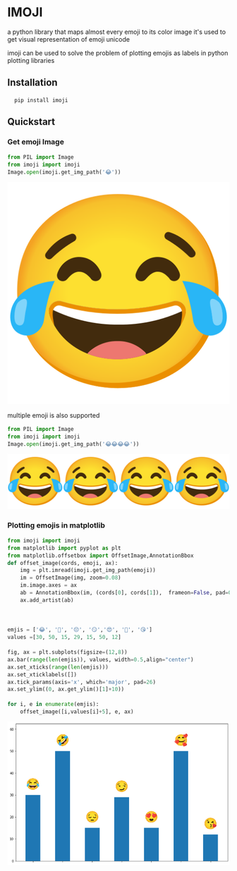 # IMOJI

a python library that maps almost every emoji to its color image
it's used to get visual representation of emoji unicode

imoji can be used to solve the problem of plotting emojis as labels in python plotting libraries

## Installation

    `pip install imoji`

## Quickstart

### Get emoji Image

```python
from PIL import Image
from imoji import imoji
Image.open(imoji.get_img_path('😂'))
```

![](media/emoji.png)

multiple emoji is also supported 

```python
from PIL import Image
from imoji import imoji
Image.open(imoji.get_img_path('😂😂😂😂'))
```

![](media/Mulit_emoji.png)

### Plotting emojis in matplotlib

```python
from imoji import imoji
from matplotlib import pyplot as plt 
from matplotlib.offsetbox import OffsetImage,AnnotationBbox
def offset_image(cords, emoji, ax):
    img = plt.imread(imoji.get_img_path(emoji))
    im = OffsetImage(img, zoom=0.08)
    im.image.axes = ax
    ab = AnnotationBbox(im, (cords[0], cords[1]),  frameon=False, pad=0)
    ax.add_artist(ab)



emjis = ['😂', '🤣', '😔', '😏','😍', '🥰', '😘']
values =[30, 50, 15, 29, 15, 50, 12]

fig, ax = plt.subplots(figsize=(12,8))
ax.bar(range(len(emjis)), values, width=0.5,align="center")
ax.set_xticks(range(len(emjis)))
ax.set_xticklabels([])
ax.tick_params(axis='x', which='major', pad=26)
ax.set_ylim((0, ax.get_ylim()[1]+10))

for i, e in enumerate(emjis):
    offset_image([i,values[i]+5], e, ax)
```

![](media/plt_emoji.png)